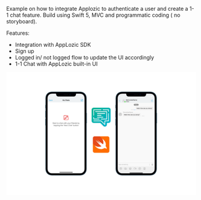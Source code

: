 Example on how to integrate Applozic to authenticate a user and create a 1-1 chat feature.
Build using Swift 5, MVC and programmatic coding ( no storyboard).

Features:
- Integration with AppLozic SDK
- Sign up 
- Logged in/ not logged flow to update the UI accordingly 
- 1-1 Chat with AppLozic built-in UI

![applozic_swift_sdk](applozic_swift_sdk.png)
